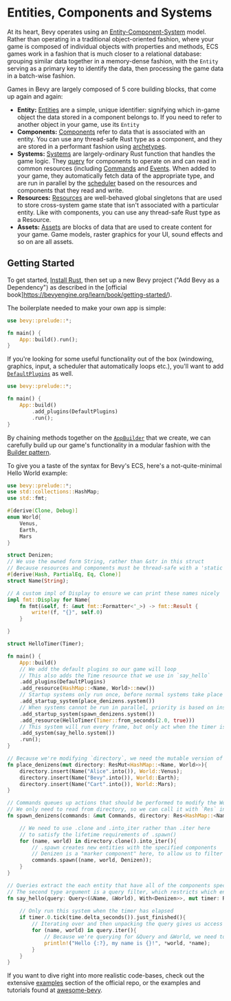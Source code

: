 # Entities, Components and Systems

At its heart, Bevy operates using an [Entity-Component-System](https://en.wikipedia.org/wiki/Entity_component_system) model. Rather than operating in a traditional object-oriented fashion, where your game is composed of individual objects with properties and methods, ECS games work in a fashion that is much closer to a relational database: grouping similar data together in a memory-dense fashion, with the `Entity` serving as a primary key to identify the data, then processing the game data in a batch-wise fashion.

Games in Bevy are largely composed of 5 core building blocks, that come up again and again:
- **Entity:** [Entities](https://docs.rs/bevy/0.4.0/bevy/ecs/struct.Entity.html) are a simple, unique identifier: signifying which in-game object the data stored in a component belongs to. If you need to refer to another object in your game, use its `Entity`
- **Components:** [Components](https://docs.rs/bevy/0.4.0/bevy/ecs/trait.Component.html) refer to data that is associated with an entity. You can use any thread-safe Rust type as a component, and they are stored in a performant fashion using [archetypes](internals/archetypes.md).
- **Systems:** [Systems](https://docs.rs/bevy/0.4.0/bevy/ecs/trait.System.html) are largely-ordinary Rust function that handles the game logic. They [query](../../book/ecs/queries.html) for components to operate on and can read in common resources (including [Commands](communication/commands.md) and [Events](communication/events.md). When added to your game, they automatically fetch data of the appropriate type, and are run in parallel by the [scheduler](timing/scheduling.md) based on the resources and components that they read and write.
- **Resources:** [Resources](https://docs.rs/bevy/0.4.0/bevy/ecs/trait.Resource.html) are well-behaved global singletons that are used to store cross-system game state that isn't associated with a particular entity. Like with components, you can use any thread-safe Rust type as a Resource. 
- **Assets:** [Assets](https://docs.rs/bevy/0.4.0/bevy/asset/struct.Assets.html) are blocks of data that are used to create content for your game. Game models, raster graphics for your UI, sound effects and so on are all assets.

## Getting Started

To get started, [Install Rust](https://www.rust-lang.org/tools/install), then set up a new Bevy project ("Add Bevy as a Dependency") as described in the [official book]https://bevyengine.org/learn/book/getting-started/).

The boilerplate needed to make your own app is simple:

```rust
use bevy::prelude::*;

fn main() {
    App::build().run();
}
```

If you're looking for some useful functionality out of the box (windowing, graphics, input, a scheduler that automatically loops etc.), you'll want to add [`DefaultPlugins`](https://docs.rs/bevy/0.4.0/bevy/struct.DefaultPlugins.html) as well.

```rust
use bevy::prelude::*;

fn main() {
	App::build()
        .add_plugins(DefaultPlugins)
		.run();
}
```

By chaining methods together on the [`AppBuilder`](internals/app-builder.md) that we create, we can carefully build up our game's functionality in a modular fashion with the [Builder pattern](https://refactoring.guru/design-patterns/builder). 

To give you a taste of the syntax for Bevy's ECS, here's a not-quite-minimal Hello World example: 

```rust
use bevy::prelude::*;
use std::collections::HashMap;
use std::fmt;

#[derive(Clone, Debug)]
enum World{
	Venus,
	Earth,
	Mars
}

struct Denizen;
// We use the owned form String, rather than &str in this struct 
// Because resources and components must be thread-safe with a 'static lifetime
#[derive(Hash, PartialEq, Eq, Clone)]
struct Name(String);

// A custom impl of Display to ensure we can print these names nicely
impl fmt::Display for Name{
	fn fmt(&self, f: &mut fmt::Formatter<'_>) -> fmt::Result {
        write!(f, "{}", self.0)
    }

}

struct HelloTimer(Timer);

fn main() {
	App::build()
	// We add the default plugins so our game will loop
	// This also adds the Time resource that we use in `say_hello`
	.add_plugins(DefaultPlugins)
	.add_resource(HashMap::<Name, World>::new())
	// Startup systems only run once, before normal systems take place
	.add_startup_system(place_denizens.system())
	// When systems cannot be run in parallel, priority is based on insertion order
	.add_startup_system(spawn_denizens.system())
	.add_resource(HelloTimer(Timer::from_seconds(2.0, true)))
	// This system will run every frame, but only act when the timer is complete
	.add_system(say_hello.system())
	.run();
}

// Because we're modifying `directory`, we need the mutable version of it with `ResMut`
fn place_denizens(mut directory: ResMut<HashMap::<Name, World>>){
	directory.insert(Name("Alice".into()), World::Venus);
	directory.insert(Name("Bevy".into()), World::Earth);
	directory.insert(Name("Cart".into()), World::Mars);
}

// Commands queues up actions that should be performed to modify the World
// We only need to read from directory, so we can call it with `Res` instead
fn spawn_denizens(commands: &mut Commands, directory: Res<HashMap::<Name, World>>){

	// We need to use .clone and .into_iter rather than .iter here 
	// to satisfy the lifetime requirements of .spawn()
	for (name, world) in directory.clone().into_iter(){
		// .spawn creates new entities with the specified components
		// Denizen is a "marker component" here, to allow us to filter for denizens in our queries
		commands.spawn((name, world, Denizen));
	}
}

// Queries extract the each entity that have all of the components specified in the first type argument
// The second type argument is a query filter, which restricts which entities are actually provided 
fn say_hello(query: Query<(&Name, &World), With<Denizen>>, mut timer: ResMut<HelloTimer>, time: Res<Time>){
	
	// Only run this system when the timer has elapsed
	if timer.0.tick(time.delta_seconds()).just_finished(){
		// Iterating over and then unpacking the query gives us access to the components for each of its entities
		for (name, world) in query.iter(){
			// Because we're querying for &Query and &World, we need to dereference them before we work with them
			println!("Hello {:?}, my name is {}!", *world, *name);
		}
	}
}
```

If you want to dive right into more realistic code-bases, check out the extensive [examples](https://github.com/bevyengine/bevy/tree/master/examples) section of the official repo, or the examples and tutorials found at [awesome-bevy](https://github.com/bevyengine/awesome-bevy#games).